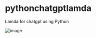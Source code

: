 # pythonchatgptlamda
Lamda for chatgpt using Python


![image](https://github.com/Kriengg/pythonchatgptlamda/assets/6264991/bcc8f40b-ba5b-4637-9916-437d9084aa96)

